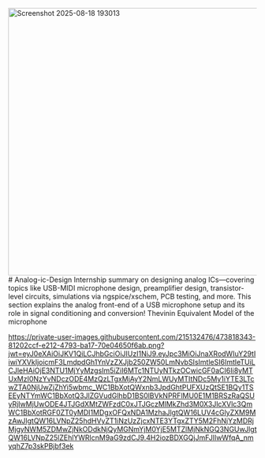 <img width="1120" height="542" alt="Screenshot 2025-08-18 193013" src="https://github.com/user-attachments/assets/60ca01e8-03dc-4961-9c69-ebde01eb2603" /># Analog-ic-Design
Internship summary on designing analog ICs—covering topics like USB-MIDI microphone design, preamplifier design, transistor-level circuits, simulations via ngspice/xschem, PCB testing, and more.
This section explains the analog front-end of a USB microphone setup and its role in signal conditioning and conversion!
Thevinin Equivalent Model of the microphone


https://private-user-images.githubusercontent.com/215132476/473818343-81202ccf-e212-4793-ba17-70e04650f6ab.png?jwt=eyJ0eXAiOiJKV1QiLCJhbGciOiJIUzI1NiJ9.eyJpc3MiOiJnaXRodWIuY29tIiwiYXVkIjoicmF3LmdpdGh1YnVzZXJjb250ZW50LmNvbSIsImtleSI6ImtleTUiLCJleHAiOjE3NTU1MjYyMzgsIm5iZiI6MTc1NTUyNTkzOCwicGF0aCI6Ii8yMTUxMzI0NzYvNDczODE4MzQzLTgxMjAyY2NmLWUyMTItNDc5My1iYTE3LTcwZTA0NjUwZjZhYi5wbmc_WC1BbXotQWxnb3JpdGhtPUFXUzQtSE1BQy1TSEEyNTYmWC1BbXotQ3JlZGVudGlhbD1BS0lBVkNPRFlMU0E1M1BRSzRaQSUyRjIwMjUwODE4JTJGdXMtZWFzdC0xJTJGczMlMkZhd3M0X3JlcXVlc3QmWC1BbXotRGF0ZT0yMDI1MDgxOFQxNDA1MzhaJlgtQW16LUV4cGlyZXM9MzAwJlgtQW16LVNpZ25hdHVyZT1iNzUzZjcxNTE3YTgxZTY5M2FhNjYzMDRjMjgyNWM5ZDMwZjNkODdkNjQyMGNmYjM0YjE5MTZlMjNkNGQ3NGUwJlgtQW16LVNpZ25lZEhlYWRlcnM9aG9zdCJ9.4H2iozBDXGQjJmFJlIwWfqA_nmyqhZ7p3skPBjbf3ek
